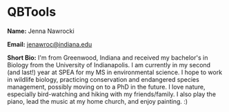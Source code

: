 QBTools
=======

**Name:**
Jenna Nawrocki

**Email:**
jenawroc@indiana.edu

**Short Bio:**
I'm from Greenwood, Indiana and received my bachelor's in Biology from the University of Indianapolis. I am currently in my second (and last!) year at SPEA for my MS in environmental science. I hope to work in wildlife biology, practicing conservation and endangered species management, possibly moving on to a PhD in the future. I love nature, especially bird-watching and hiking with my friends/family. I also play the piano, lead the music at my home church, and enjoy painting. :)

